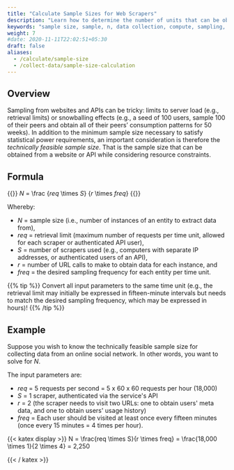 ```yaml
---
title: "Calculate Sample Sizes for Web Scrapers"
description: "Learn how to determine the number of units that can be obtained from a website or API."
keywords: "sample size, sample, n, data collection, compute, sampling, website"
weight: 7
#date: 2020-11-11T22:02:51+05:30
draft: false
aliases:
  - /calculate/sample-size
  - /collect-data/sample-size-calculation
---
```


## Overview
Sampling from websites and APIs can be tricky: limits to server load (e.g., retrieval limits) or snowballing effects (e.g., a seed of 100 users, sample 100 of their peers and obtain all of their peers’ consumption patterns for 50 weeks). In addition to the minimum sample size necessary to satisfy statistical power requirements, an important consideration is therefore the *technically feasible sample size*. That is the sample size that can be obtained from a website or API while considering resource constraints.


## Formula
{{<katex>}}
$N$ = \frac {$req$ \times $S$} {$r$ \times $freq$}
{{</katex>}}

Whereby:

- $N$ = sample size (i.e., number of instances of an entity to extract data from),
- $req$ = retrieval limit (maximum number of requests per time unit, allowed for each scraper or authenticated API user),
- $S$ = number of scrapers used (e.g., computers with separate IP addresses, or authenticated users of an API),
- $r$ = number of URL calls to make to obtain data for each instance, and
- $freq$ = the desired sampling frequency for each entity per time unit.

{{% tip %}}
Convert all input parameters to the same time unit (e.g., the retrieval limit may initially be expressed in fifteen-minute intervals but needs to match the desired sampling frequency, which may be expressed in hours)!
{{% /tip %}}


## Example
Suppose you wish to know the technically feasible sample size for collecting data from an online social network. In other words, you want to solve for $N$.

The input parameters are:

- $req$ = 5 requests per second = 5 x 60 x 60 requests per hour (18,000)
- $S$ = 1 scraper, authenticated via the service's API
- $r$ = 2 (the scraper needs to visit two URLs: one to obtain users' meta data, and one to obtain users' usage history)
- $freq$ = Each user should be visited at least once every fifteen minutes (once every 15 minutes = 4 times per hour).

{{< katex display  >}}
N = \frac{req \times S}{r \times freq} = \frac{18,000 \times 1}{2 \times 4} = 2,250

{{< / katex >}}
